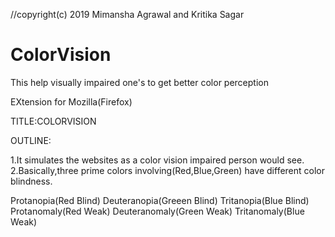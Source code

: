 //copyright(c) 2019  Mimansha Agrawal and Kritika Sagar

# ColorVision
This help visually impaired one's to get better color perception

EXtension for Mozilla(Firefox) 

TITLE:COLORVISION

OUTLINE:

1.It simulates the websites as a color vision impaired person would see.
2.Basically,three prime colors involving(Red,Blue,Green) have different color blindness.

Protanopia(Red Blind)
Deuteranopia(Greeen Blind)
Tritanopia(Blue Blind)
Protanomaly(Red Weak)
Deuteranomaly(Green Weak)
Tritanomaly(Blue Weak)
